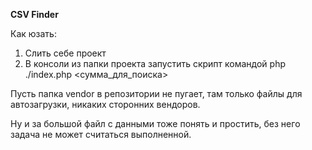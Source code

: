 **CSV Finder**

Как юзать:
1. Слить себе проект
2. В консоли из папки проекта запустить скрипт командой php ./index.php <сумма_для_поиска>

Пусть папка vendor в репозитории не пугает, там только файлы для автозагрузки, никаких сторонних вендоров.

Ну и за большой файл с данными тоже понять и простить, без него задача не может считаться выполненной.